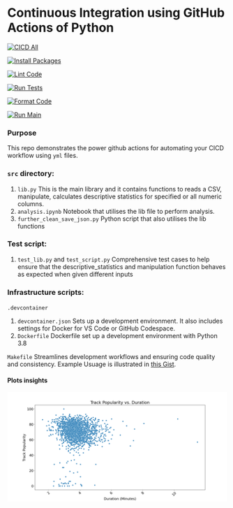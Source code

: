 # Continuous Integration using GitHub Actions of Python

[![CICD All](https://github.com/nogibjj/m0197_ind_proj1/actions/workflows/cicd.yml/badge.svg)](https://github.com/nogibjj/m0197_ind_proj1/actions/workflows/cicd.yml)

[![Install Packages](https://github.com/nogibjj/m0197_ind_proj1/actions/workflows/installs.yml/badge.svg)](https://github.com/nogibjj/m0197_ind_proj1/actions/workflows/installs.yml)

[![Lint Code](https://github.com/nogibjj/m0197_ind_proj1/actions/workflows/lint.yml/badge.svg)](https://github.com/nogibjj/m0197_ind_proj1/actions/workflows/lint.yml)

[![Run Tests](https://github.com/nogibjj/m0197_ind_proj1/actions/workflows/tests.yml/badge.svg)](https://github.com/nogibjj/m0197_ind_proj1/actions/workflows/tests.yml)

[![Format Code](https://github.com/nogibjj/m0197_ind_proj1/actions/workflows/format.yml/badge.svg)](https://github.com/nogibjj/m0197_ind_proj1/actions/workflows/format.yml)

[![Run Main](https://github.com/nogibjj/m0197_ind_proj1/actions/workflows/runmain.yml/badge.svg)](https://github.com/nogibjj/m0197_ind_proj1/actions/workflows/runmain.yml)

### Purpose
This repo demonstrates the power github actions for automating your CICD workflow using `yml` files.

### `src` directory:
1. `lib.py` This is the main library and it contains functions to reads a CSV, manipulate, calculates descriptive statistics for specified or all numeric columns. 
2. `analysis.ipynb` Notebook that utilises the lib file to perform analysis.
3. `further_clean_save_json.py` Python script that also utilises the lib functions

### Test script:
1. `test_lib.py` and `test_script.py` Comprehensive test cases to help ensure that the descriptive_statistics and manipulation function behaves as expected when given different inputs

### Infrastructure scripts:
`.devcontainer`
1. `devcontainer.json` Sets up a development environment. It also includes settings for Docker for VS Code or GitHub Codespace. 
2. `Dockerfile` Dockerfile set up a development environment with Python 3.8


`Makefile` Streamlines development workflows and ensuring code quality and consistency. Example Usuage is illustrated in 
[this Gist](https://gist.github.com/markoke/1b98b6254c1aadbc6e7e7c9421c36846).

#### Plots insights 
![plot](plots/track_popularity_vs_duration.png)


